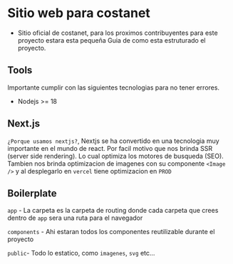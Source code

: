 # Sitio web para costanet

- Sitio oficial de costanet, para los proximos contribuyentes para este proyecto estara esta pequeña Guia de como esta estruturado el proyecto.

## Tools

Importante cumplir con las siguientes tecnologias para no tener errores.

- Nodejs >= 18 

## Next.js

`¿Porque usamos nextjs?`, Nextjs se ha convertido en una tecnologia muy importante en el mundo de react. Por facil motivo que nos brinda SSR (server side rendering). Lo cual optimiza los motores de busqueda (SEO). Tambien nos brinda optimizacion de imagenes con su componente `<Image />` y al desplegarlo en `vercel` tiene optimizacion en `PROD` 


## Boilerplate

`app` - La carpeta es la carpeta de routing donde cada carpeta que crees dentro de `app` sera una ruta para el navegador

`components` - Ahi estaran todos los componentes reutilizable durante el proyecto

`public`- Todo lo estatico, como `imagenes`, `svg` etc...